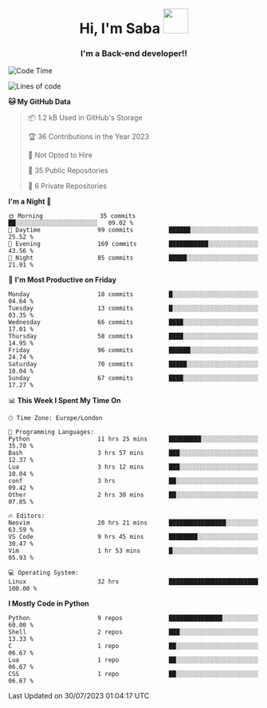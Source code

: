 <h1 align="center">Hi, I'm Saba <img src="https://media.giphy.com/media/EdB2g3VFDoKs57oe1w/giphy.gif" width="50"></h1>
<h3 align="center">I'm a Back-end developer!!</h3>

<!--START_SECTION:waka-->
![Code Time](http://img.shields.io/badge/Code%20Time-734%20hrs%2038%20mins-blue)

![Lines of code](https://img.shields.io/badge/From%20Hello%20World%20I%27ve%20Written-47.4%20thousand%20lines%20of%20code-blue)

**🐱 My GitHub Data** 

> 📦 1.2 kB Used in GitHub's Storage 
 > 
> 🏆 36 Contributions in the Year 2023
 > 
> 🚫 Not Opted to Hire
 > 
> 📜 35 Public Repositories 
 > 
> 🔑 6 Private Repositories 
 > 
**I'm a Night 🦉** 

```text
🌞 Morning                35 commits          ██░░░░░░░░░░░░░░░░░░░░░░░   09.02 % 
🌆 Daytime                99 commits          ██████░░░░░░░░░░░░░░░░░░░   25.52 % 
🌃 Evening                169 commits         ███████████░░░░░░░░░░░░░░   43.56 % 
🌙 Night                  85 commits          █████░░░░░░░░░░░░░░░░░░░░   21.91 % 
```
📅 **I'm Most Productive on Friday** 

```text
Monday                   18 commits          █░░░░░░░░░░░░░░░░░░░░░░░░   04.64 % 
Tuesday                  13 commits          █░░░░░░░░░░░░░░░░░░░░░░░░   03.35 % 
Wednesday                66 commits          ████░░░░░░░░░░░░░░░░░░░░░   17.01 % 
Thursday                 58 commits          ████░░░░░░░░░░░░░░░░░░░░░   14.95 % 
Friday                   96 commits          ██████░░░░░░░░░░░░░░░░░░░   24.74 % 
Saturday                 70 commits          █████░░░░░░░░░░░░░░░░░░░░   18.04 % 
Sunday                   67 commits          ████░░░░░░░░░░░░░░░░░░░░░   17.27 % 
```


📊 **This Week I Spent My Time On** 

```text
🕑︎ Time Zone: Europe/London

💬 Programming Languages: 
Python                   11 hrs 25 mins      █████████░░░░░░░░░░░░░░░░   35.70 % 
Bash                     3 hrs 57 mins       ███░░░░░░░░░░░░░░░░░░░░░░   12.37 % 
Lua                      3 hrs 12 mins       ███░░░░░░░░░░░░░░░░░░░░░░   10.04 % 
conf                     3 hrs               ██░░░░░░░░░░░░░░░░░░░░░░░   09.42 % 
Other                    2 hrs 30 mins       ██░░░░░░░░░░░░░░░░░░░░░░░   07.85 % 

🔥 Editors: 
Neovim                   20 hrs 21 mins      ████████████████░░░░░░░░░   63.59 % 
VS Code                  9 hrs 45 mins       ████████░░░░░░░░░░░░░░░░░   30.47 % 
Vim                      1 hr 53 mins        █░░░░░░░░░░░░░░░░░░░░░░░░   05.93 % 

💻 Operating System: 
Linux                    32 hrs              █████████████████████████   100.00 % 
```

**I Mostly Code in Python** 

```text
Python                   9 repos             ███████████████░░░░░░░░░░   60.00 % 
Shell                    2 repos             ███░░░░░░░░░░░░░░░░░░░░░░   13.33 % 
C                        1 repo              ██░░░░░░░░░░░░░░░░░░░░░░░   06.67 % 
Lua                      1 repo              ██░░░░░░░░░░░░░░░░░░░░░░░   06.67 % 
CSS                      1 repo              ██░░░░░░░░░░░░░░░░░░░░░░░   06.67 % 
```




 Last Updated on 30/07/2023 01:04:17 UTC
<!--END_SECTION:waka-->
